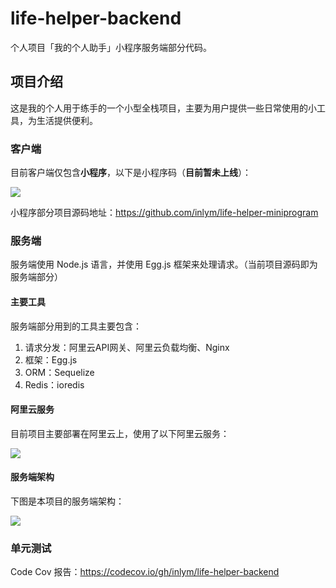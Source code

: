 # life-helper-backend

个人项目「我的个人助手」小程序服务端部分代码。

## 项目介绍

这是我的个人用于练手的一个小型全栈项目，主要为用户提供一些日常使用的小工具，为生活提供便利。


### 客户端
目前客户端仅包含**小程序**，以下是小程序码（**目前暂未上线**）：

![](https://img.inlym.com/f2f2cd585f4b4185bdd6d4715c361aed.jpg)

小程序部分项目源码地址：https://github.com/inlym/life-helper-miniprogram



### 服务端

服务端使用 Node.js 语言，并使用 Egg.js 框架来处理请求。（当前项目源码即为服务端部分）

#### 主要工具

服务端部分用到的工具主要包含：

1.  请求分发：阿里云API网关、阿里云负载均衡、Nginx
2.  框架：Egg.js
3.  ORM：Sequelize
4.  Redis：ioredis

#### 阿里云服务

目前项目主要部署在阿里云上，使用了以下阿里云服务：

![](https://img.inlym.com/89197dc26280494a943613e9545b0e81.png)

#### 服务端架构

下图是本项目的服务端架构：

![](https://img.inlym.com/80c022ee5b87404aaedb352e3416eb50.png)


### 单元测试
Code Cov 报告：https://codecov.io/gh/inlym/life-helper-backend
